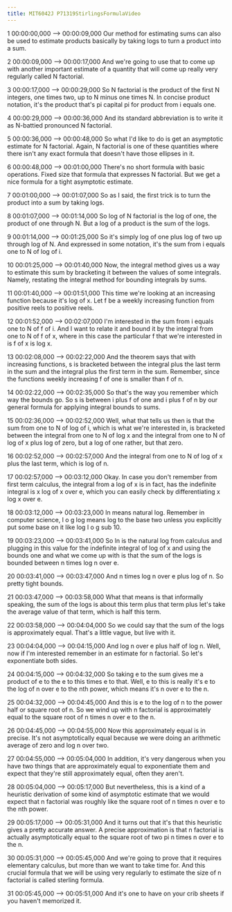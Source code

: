 ```yaml
---
title: MIT6042J P71319StirlingsFormulaVideo
---
```


1
00:00:00,000 --> 00:00:09,000
Our method for estimating sums can also be used to estimate products basically by taking logs to turn a product into a sum.

2
00:00:09,000 --> 00:00:17,000
And we're going to use that to come up with another important estimate of a quantity that will come up really very regularly called N factorial.

3
00:00:17,000 --> 00:00:29,000
So N factorial is the product of the first N integers, one times two, up to N minus one times N. In concise product notation, it's the product that's pi capital pi for product from i equals one.

4
00:00:29,000 --> 00:00:36,000
And its standard abbreviation is to write it as N-battied pronounced N factorial.

5
00:00:36,000 --> 00:00:48,000
So what I'd like to do is get an asymptotic estimate for N factorial. Again, N factorial is one of these quantities where there isn't any exact formula that doesn't have those ellipses in it.

6
00:00:48,000 --> 00:01:00,000
There's no short formula with basic operations. Fixed size that formula that expresses N factorial. But we get a nice formula for a tight asymptotic estimate.

7
00:01:00,000 --> 00:01:07,000
So as I said, the first trick is to turn the product into a sum by taking logs.

8
00:01:07,000 --> 00:01:14,000
So log of N factorial is the log of one, the product of one through N. But a log of a product is the sum of the logs.

9
00:01:14,000 --> 00:01:25,000
So it's simply log of one plus log of two up through log of N. And expressed in some notation, it's the sum from i equals one to N of log of i.

10
00:01:25,000 --> 00:01:40,000
Now, the integral method gives us a way to estimate this sum by bracketing it between the values of some integrals. Namely, restating the integral method for bounding integrals by sums.

11
00:01:40,000 --> 00:01:51,000
This time we're looking at an increasing function because it's log of x. Let f be a weekly increasing function from positive reels to positive reels.

12
00:01:52,000 --> 00:02:07,000
I'm interested in the sum from i equals one to N of f of i. And I want to relate it and bound it by the integral from one to N of f of x, where in this case the particular f that we're interested in is f of x is log x.

13
00:02:08,000 --> 00:02:22,000
And the theorem says that with increasing functions, s is bracketed between the integral plus the last term in the sum and the integral plus the first term in the sum. Remember, since the functions weekly increasing f of one is smaller than f of n.

14
00:02:22,000 --> 00:02:35,000
So that's the way you remember which way the bounds go. So s is between i plus f of one and i plus f of n by our general formula for applying integral bounds to sums.

15
00:02:36,000 --> 00:02:52,000
Well, what that tells us then is that the sum from one to N of log of i, which is what we're interested in, is bracketed between the integral from one to N of log x and the integral from one to N of log of x plus log of zero, but a log of one rather, but that zero.

16
00:02:52,000 --> 00:02:57,000
And the integral from one to N of log of x plus the last term, which is log of n.

17
00:02:57,000 --> 00:03:12,000
Okay. In case you don't remember from first term calculus, the integral from a log of x is in fact, has the indefinite integral is x log of x over e, which you can easily check by differentiating x log x over e.

18
00:03:12,000 --> 00:03:23,000
ln means natural log. Remember in computer science, l o g log means log to the base two unless you explicitly put some base on it like log l o g sub 10.

19
00:03:23,000 --> 00:03:41,000
So ln is the natural log from calculus and plugging in this value for the indefinite integral of log of x and using the bounds one and what we come up with is that the sum of the logs is bounded between n times log n over e.

20
00:03:41,000 --> 00:03:47,000
And n times log n over e plus log of n. So pretty tight bounds.

21
00:03:47,000 --> 00:03:58,000
What that means is that informally speaking, the sum of the logs is about this term plus that term plus let's take the average value of that term, which is half this term.

22
00:03:58,000 --> 00:04:04,000
So we could say that the sum of the logs is approximately equal. That's a little vague, but live with it.

23
00:04:04,000 --> 00:04:15,000
And log n over e plus half of log n. Well, now if I'm interested remember in an estimate for n factorial. So let's exponentiate both sides.

24
00:04:15,000 --> 00:04:32,000
So taking e to the sum gives me a product of e to the e to this times e to that. Well, e to this is really it's e to the log of n over e to the nth power, which means it's n over e to the n.

25
00:04:32,000 --> 00:04:45,000
And this is e to the log of n to the power half or square root of n. So we wind up with n factorial is approximately equal to the square root of n times n over e to the n.

26
00:04:45,000 --> 00:04:55,000
Now this approximately equal is in precise. It's not asymptotically equal because we were doing an arithmetic average of zero and log n over two.

27
00:04:55,000 --> 00:05:04,000
In addition, it's very dangerous when you have two things that are approximately equal to exponentiate them and expect that they're still approximately equal, often they aren't.

28
00:05:04,000 --> 00:05:17,000
But nevertheless, this is a kind of a heuristic derivation of some kind of asymptotic estimate that we would expect that n factorial was roughly like the square root of n times n over e to the nth power.

29
00:05:17,000 --> 00:05:31,000
And it turns out that it's that this heuristic gives a pretty accurate answer. A precise approximation is that n factorial is actually asymptotically equal to the square root of two pi n times n over e to the n.

30
00:05:31,000 --> 00:05:45,000
And we're going to prove that it requires elementary calculus, but more than we want to take time for. And this crucial formula that we will be using very regularly to estimate the size of n factorial is called sterling formula.

31
00:05:45,000 --> 00:05:51,000
And it's one to have on your crib sheets if you haven't memorized it.

